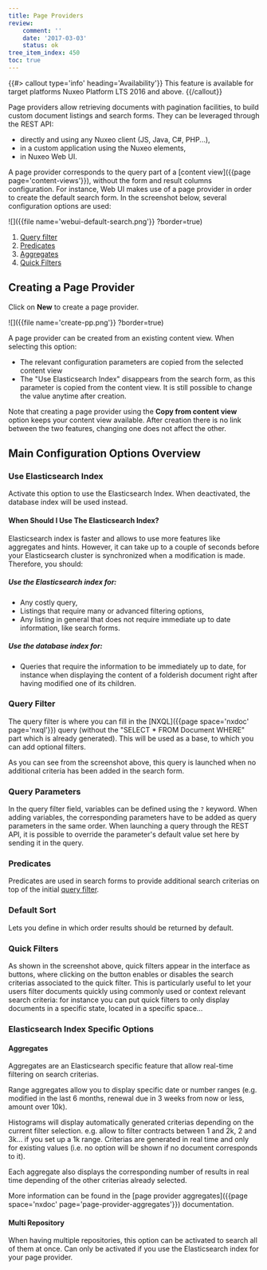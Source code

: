 ```yaml
---
title: Page Providers
review:
    comment: ''
    date: '2017-03-03'
    status: ok
tree_item_index: 450
toc: true
---
```


{{#> callout type='info' heading='Availability'}}
This feature is available for target platforms Nuxeo Platform LTS 2016 and above.
{{/callout}}

Page providers allow retrieving documents with pagination facilities, to build custom document listings and search forms.
They can be leveraged through the REST API:

- directly and using any Nuxeo client (JS, Java, C#, PHP...),
- in a custom application using the Nuxeo elements,
- in Nuxeo Web UI.

A page provider corresponds to the query part of a [content view]({{page page='content-views'}}), without the form and result columns configuration. For instance, Web UI makes use of a page provider in order to create the default search form. In the screenshot below, several configuration options are used:

![]({{file name='webui-default-search.png'}} ?border=true)

1. [Query filter](#query-filter)
2. [Predicates](#predicates)
3. [Aggregates](#aggregates)
4. [Quick Filters](#quick-filters) 

## Creating a Page Provider
Click on **New** to create a page provider.

![]({{file name='create-pp.png'}} ?border=true)

A page provider can be created from an existing content view. When selecting this option:
- The relevant configuration parameters are copied from the selected content view
- The "Use Elasticsearch Index" disappears from the search form, as this parameter is copied from the content view. It is still possible to change the value anytime after creation.

Note that creating a page provider using the **Copy from content view** option keeps your content view available. After creation there is no link between the two features, changing one does not affect the other.

## Main Configuration Options Overview

### Use Elasticsearch Index
Activate this option to use the Elasticsearch Index. When deactivated, the database index will be used instead.

#### When Should I Use The Elasticsearch Index?
Elasticsearch index is faster and allows to use more features like aggregates and hints. However, it can take up to a couple of seconds before your Elasticsearch cluster is synchronized when a modification is made. Therefore, you should:

##### Use the Elasticsearch index for:

- Any costly query,
- Listings that require many or advanced filtering options,
- Any listing in general that does not require immediate up to date information, like search forms.

##### Use the database index for:

- Queries that require the information to be immediately up to date, for instance when displaying the content of a folderish document right after having modified one of its children.

### Query Filter
The query filter is where you can fill in the [NXQL]({{page space='nxdoc' page='nxql'}}) query (without the "SELECT * FROM Document WHERE" part which is already generated). This will be used as a base, to which you can add optional filters.

As you can see from the screenshot above, this query is launched when no additional criteria has been added in the search form.

### Query Parameters
In the query filter field, variables can be defined using the `?` keyword. When adding variables, the corresponding parameters have to be added as query parameters in the same order. When launching a query through the REST API, it is possible to override the parameter's default value set here by sending it in the query.

### Predicates
Predicates are used in search forms to provide additional search criterias on top of the initial [query filter](#query-filter).

### Default Sort
Lets you define in which order results should be returned by default.

### Quick Filters
As shown in the screenshot above, quick filters appear in the interface as buttons, where clicking on the button enables or disables the search criterias associated to the quick filter. This is particularly useful to let your users filter documents quickly using commonly used or context relevant search criteria: for instance you can put quick filters to only display documents in a specific state, located in a specific space...

### Elasticsearch Index Specific Options

#### Aggregates
Aggregates are an Elasticsearch specific feature that allow real-time filtering on search criterias.

Range aggregates allow you to display specific date or number ranges (e.g. modified in the last 6 months, renewal due in 3 weeks from now or less, amount over 10k).

Histograms will display automatically generated criterias depending on the current filter selection. e.g. allow to filter contracts between 1 and 2k, 2 and 3k... if you set up a 1k range. Criterias are generated in real time and only for existing values (i.e. no option will be shown if no document corresponds to it).

Each aggregate also displays the corresponding number of results in real time depending of the other criterias already selected.

More information can be found in the [page provider aggregates]({{page space='nxdoc' page='page-provider-aggregates'}}) documentation.

#### Multi Repository
When having multiple repositories, this option can be activated to search all of them at once. Can only be activated if you use the Elasticsearch index for your page provider.
